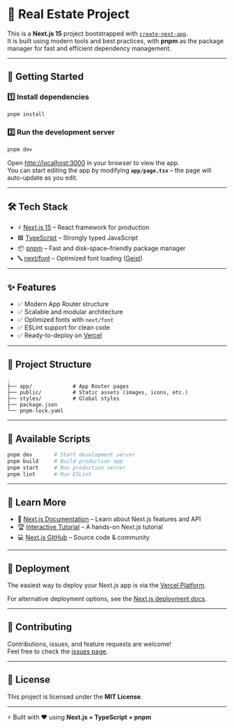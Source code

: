 # 🏡 Real Estate Project

This is a **Next.js 15** project bootstrapped with [`create-next-app`](https://nextjs.org/docs/app/api-reference/cli/create-next-app).  
It is built using modern tools and best practices, with **pnpm** as the package manager for fast and efficient dependency management.

---

## 🚀 Getting Started

### 1️⃣ Install dependencies

```bash
pnpm install
```

### 2️⃣ Run the development server

```bash
pnpm dev
```

Open [http://localhost:3000](http://localhost:3000) in your browser to view the app.  
You can start editing the app by modifying **`app/page.tsx`** – the page will auto-update as you edit.

---

## 🛠 Tech Stack

- ⚡ [Next.js 15](https://nextjs.org) – React framework for production  
- 🟦 [TypeScript](https://www.typescriptlang.org/) – Strongly typed JavaScript  
- 📦 [pnpm](https://pnpm.io/) – Fast and disk-space–friendly package manager  
- 🔤 [next/font](https://nextjs.org/docs/app/building-your-application/optimizing/fonts) – Optimized font loading ([Geist](https://vercel.com/font))  

---

## ✨ Features

- ✅ Modern App Router structure  
- ✅ Scalable and modular architecture  
- ✅ Optimized fonts with `next/font`  
- ✅ ESLint support for clean code  
- ✅ Ready-to-deploy on [Vercel](https://vercel.com/)  

---

## 📂 Project Structure

```
.
├── app/             # App Router pages
├── public/          # Static assets (images, icons, etc.)
├── styles/          # Global styles
├── package.json
└── pnpm-lock.yaml
```

---

## 📜 Available Scripts

```bash
pnpm dev       # Start development server
pnpm build     # Build production app
pnpm start     # Run production server
pnpm lint      # Run ESLint
```

---

## 📖 Learn More

- 📘 [Next.js Documentation](https://nextjs.org/docs) – Learn about Next.js features and API  
- 🏆 [Interactive Tutorial](https://nextjs.org/learn) – A hands-on Next.js tutorial  
- 💻 [Next.js GitHub](https://github.com/vercel/next.js) – Source code & community  

---

## 🚢 Deployment

The easiest way to deploy your Next.js app is via the [Vercel Platform](https://vercel.com/new?utm_medium=default-template&filter=next.js&utm_source=create-next-app&utm_campaign=create-next-app-readme).  

For alternative deployment options, see the [Next.js deployment docs](https://nextjs.org/docs/app/building-your-application/deploying).

---

## 🤝 Contributing

Contributions, issues, and feature requests are welcome!  
Feel free to check the [issues page](https://github.com/kazinoman/realstate-agent-project/issues).

---

## 📜 License

This project is licensed under the **MIT License**.  

---

⚡ Built with ❤️ using **Next.js + TypeScript + pnpm**
